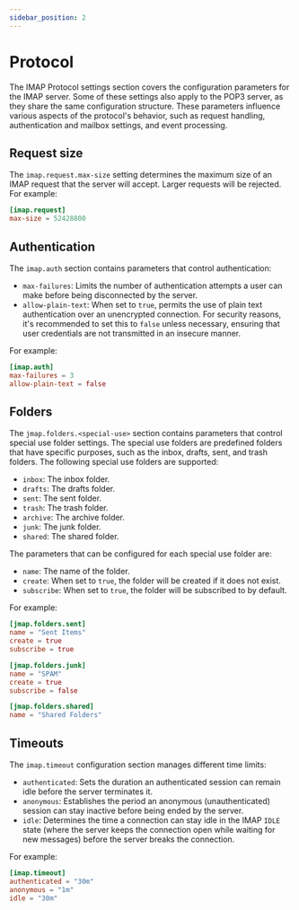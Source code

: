 ```yaml
---
sidebar_position: 2
---
```


# Protocol

The IMAP Protocol settings section covers the configuration parameters for the IMAP server. Some of these settings also apply to the POP3 server, as they share the same configuration structure. These parameters influence various aspects of the protocol's behavior, such as request handling, authentication and mailbox settings, and event processing. 

## Request size

The `imap.request.max-size` setting determines the maximum size of an IMAP request that the server will accept. Larger requests will be rejected. For example:

```toml
[imap.request]
max-size = 52428800
```

## Authentication

The `imap.auth` section contains parameters that control authentication:

- `max-failures`: Limits the number of authentication attempts a user can make before being disconnected by the server. 
- `allow-plain-text`: When set to `true`, permits the use of plain text authentication over an unencrypted connection. For security reasons, it's recommended to set this to `false` unless necessary, ensuring that user credentials are not transmitted in an insecure manner.

For example:

```toml
[imap.auth]
max-failures = 3
allow-plain-text = false
```

## Folders

The `jmap.folders.<special-use>` section contains parameters that control special use folder settings. The special use folders are predefined folders that have specific purposes, such as the inbox, drafts, sent, and trash folders. The following special use folders are supported:

- `inbox`: The inbox folder.
- `drafts`: The drafts folder.
- `sent`: The sent folder.
- `trash`: The trash folder.
- `archive`: The archive folder.
- `junk`: The junk folder.
- `shared`: The shared folder.

The parameters that can be configured for each special use folder are:

- `name`: The name of the folder.
- `create`: When set to `true`, the folder will be created if it does not exist.
- `subscribe`: When set to `true`, the folder will be subscribed to by default.

For example:

```toml
[jmap.folders.sent]
name = "Sent Items"
create = true
subscribe = true

[jmap.folders.junk]
name = "SPAM"
create = true
subscribe = false

[jmap.folders.shared]
name = "Shared Folders"
```

## Timeouts

The `imap.timeout` configuration section manages different time limits:

- `authenticated`: Sets the duration an authenticated session can remain idle before the server terminates it. 
- `anonymous`: Establishes the period an anonymous (unauthenticated) session can stay inactive before being ended by the server.
- `idle`: Determines the time a connection can stay idle in the IMAP `IDLE` state (where the server keeps the connection open while waiting for new messages) before the server breaks the connection.

For example:

```toml
[imap.timeout]
authenticated = "30m"
anonymous = "1m"
idle = "30m"
```

